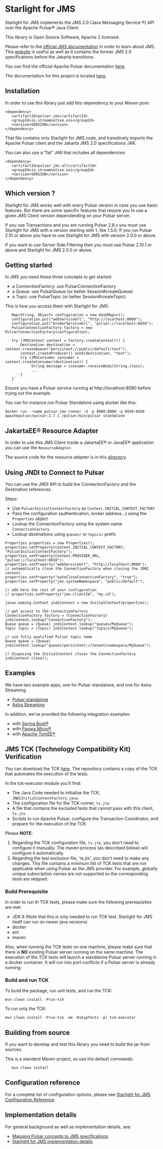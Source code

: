 # Starlight for JMS

Starlight for JMS implements the JMS 2.0 (Java Messaging Service ®) API over the Apache Pulsar® Java Client.

This library is Open Source Software, Apache 2 licensed.

Please refer to the [official JMS documentation](https://jakarta.ee/specifications/messaging/2.0/) in order to learn about JMS.
This [website](https://javaee.github.io/jms-spec/) is useful as well as it contains the former JMS 2.0 specifications before the Jakarta transitions.

You can find the official Apache Pulsar documentation [here](https://pulsar.apache.org).

The documentation for this project is located [here](https://docs.datastax.com/en/fast-pulsar-jms/docs/1.1/).

## Installation

In order to use this library just add this dependency to your Maven pom:

```
<dependency>
   <artifactId>pulsar-jms</artifactId>
   <groupId>io.streamnative.oss</groupId>
   <version>VERSION</version>
</dependency>
```

That file contains only Starlight for JMS code, and transitively imports the Apache Pulsar client and the Jakarta JMS 2.0 specifications JAR.

You can also use a "fat" JAR that includes all dependencies:

```
<dependency>
   <artifactId>pulsar-jms-all</artifactId>
   <groupId>io.streamnative.oss</groupId>
   <version>VERSION</version>
</dependency>
```

## Which version ?

Starlight for JMS works well with every Pulsar version in case you use basic features.
But there are some specific features that require you to use a given JMS Client version dependending on your Pulsar server.

If you use Transactions and you are running Pulsar 2.8.x you must use Starlight for JMS with a version starting with 1, like 1.5.0;
If you run Pulsar 2.10 or above you have to use Starlight for JMS with version 2.0.0 or above.

If you want to use Server Side Filtering then you must use Pulsar 2.10.1 or above and Starlight for JMS 2.0.0 or above.

## Getting started

In JMS you need these three concepts to get started:
- a ConnectionFactory: use PulsarConnectionFactory
- a Queue: use PulsarQueue (or better Session#createQueue)
- a Topic: use PulsarTopic (or better Session#createTopic)

This is how you access them with Starlight for JMS:

```
   Map<String, Object> configuration = new HashMap<>();
   configuration.put("webServiceUrl", "http://localhost:8080"); 
   configuration.put("brokerServiceUrl", "pulsar://localhost:6650"); 
   PulsarConnectionFactory factory = new PulsarConnectionFactory(configuration);
   
   try (JMSContext context = factory.createContext()) {
       Destination destination = context.createQueue("persistent://public/default/test");
       context.createProducer().send(destination, "text");
       try (JMSConsumer consumer = context.createConsumer(destination)) {
            String message = consumer.receiveBody(String.class);
            ...
       }
   }`
```

Ensure you have a Pulsar service running at http://localhost:8080 before trying out the example.

You can for instance run Pulsar Standalone using docker like this:

```
docker run --name pulsar-jms-runner -d -p 8080:8080 -p 6650:6650 apachepulsar/pulsar:2.7.1 /pulsar/bin/pulsar standalone
```

## JakartaEE® Resource Adapter

In order to use this JMS Client inside a JakartaEE® or JavaEE® application you can use the `ResourceAdapter`.

The source code for the resource adapter is in this [directory](resource-adapter).

## Using JNDI to Connect to Pulsar

You can use the JNDI API to build the ConnectionFactory and the Destination references.

Steps:
* Use `PulsarInitialContextFactory` as `Context.INITIAL_CONTEXT_FACTORY`
* Pass the configuration (authentication, broker address...) using the `Properties` object
* Lookup the ConnectionFactory using the system name `ConnectionFactory`
* Lookup destinations using `queues/` or `topics/` prefix

```
Properties properties = new Properties();
properties.setProperty(Context.INITIAL_CONTEXT_FACTORY, "PulsarInitialContextFactory");
properties.setProperty(Context.PROVIDER_URL, "pulsar://localhost:6650");
properties.setProperty("webServiceUrl", "http://localhost:8080");
// automatically close the ConnectionFactory when closing the JDNI context
properties.setProperty("autoCloseConnectionFactory", "true");
properties.setProperty("jms.systemNamespace", "public/default");

// add here the rest of your configuration
// properties.setProperty("jms.clientId", "my-id");

javax.naming.Context jndiContext = new InitialContext(properties);

// get access to the ConnectionFactory
ConnectionFactory factory = (ConnectionFactory) jndiContext.lookup("ConnectionFactory");
Queue queue = (Queue) jndiContext.lookup("queues/MyQueue");
Topic topic = (Topic) jndiContext.lookup("topics/MyQueue");

// use fully qualified Pulsar topic name
Queue queue = (Queue) jndiContext.lookup("queues/persistent://tenant/namespace/MyQueue");

// disposing the InitialContext closes the ConnectionFactory
jndiContext.close();
```


## Examples

We have two example apps, one for Pulsar standalone, and one for Astra Streaming:

- [Pulsar standalone](https://docs.datastax.com/en/fast-pulsar-jms/docs/1.1/pulsar-jms-quickstart-sa.html)
- [Astra Streaming](https://docs.datastax.com/en/fast-pulsar-jms/docs/1.1/pulsar-jms-quickstart-astra.html)

In addition, we’ve provided the following integration examples:

- with [Spring Boot®](examples/spring)
- with [Payara Micro®](examples/payara-micro)
- with [Apache TomEE®](resource-adapter-tests)

## JMS TCK (Technology Compatibility Kit) Verification

You can download the TCK [here](https://jakarta.ee/specifications/messaging/2.0/). The repository contains a copy of the TCK that automates the execution of the tests.

In the tck-executor module you'll find:

- The Java Code needed to initialize the TCK, `JNDIInitialContextFactory.java`.
- The configuration file for the TCK runner, `ts.jte`.
- A file that contains the excluded tests that cannot pass with this client, `ts.jtx`
- Scripts to run Apache Pulsar, configure the Transaction Coordinator, and prepare for the execution of the TCK.

Please **NOTE**: 
1. Regarding the TCK configuration file, `ts.jte`, you don't need to configure it manually. The maven process (as described below) will configure it automatically.
2. Regarding the test exclusion file, 'ts.jtx', you don't need to make any changes. This file contains a minimum list of TCK tests that are not applicable when using Pulsar as the JMS provider. For example, globally unique subscription names are not supported so the corresponding tests are skipped.

### Build Prerequisite

In order to run th TCK tests, please make sure the following prerequisites are met:

* JDK 8 (Note that this is only needed to run TCK test. Starlight for JMS itself can run on newer java versions)
* docker
* ant
* maven

Also, when running the TCK tests on one machine, please make sure that there is **NO** existing Pulsar server running on the same machine. The execution of the TCK tests will launch a standalone Pulsar server running in a docker container. It will run into port conflicts if a Pulsar server is already running. 

### Build and run TCK

To build the package, run unit tests, and run the TCK:

```
mvn clean install -Prun-tck
```

To run only the TCK:

```
mvn clean install -Prun-tck -am -DskipTests -pl tck-executor
```

## Building from source

If you want to develop and test this library you need to build the jar from sources.

This is a standard Maven project, so use the default commands:

       mvn clean install

## Configuration reference

For a complete list of configuration options, please see [Starlight for JMS Configuration Reference](https://docs.datastax.com/en/fast-pulsar-jms/docs/1.1/pulsar-jms-reference.html#_configuration_options)

## Implementation details

For general background as well as implementation details, see:

- [Mapping Pulsar concepts to JMS specifications](https://docs.datastax.com/en/fast-pulsar-jms/docs/1.1/pulsar-jms-mappings.html)
- [Starlight for JMS implementation details](https://docs.datastax.com/en/fast-pulsar-jms/docs/1.1/pulsar-jms-implementation.html)
